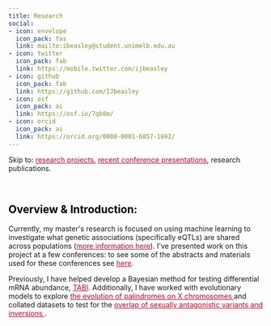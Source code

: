 ```yaml
---
title: Research 
social:
- icon: envelope
  icon_pack: fas
  link: mailto:ibeasley@student.unimelb.edu.au
- icon: twitter
  icon_pack: fab
  link: https://mobile.twitter.com/ijbeasley
- icon: github
  icon_pack: fab
  link: https://github.com/IJbeasley
- icon: osf
  icon_pack: ai
  link: https://osf.io/7qb8m/
- icon: orcid
  icon_pack: ai
  link: https://orcid.org/0000-0001-6857-1692/
---
```


Skip to: <a href="#projects" style="color:#D90429">research projects</a>, <a href="/research/#talks" style="color:#D90429">recent conference presentations</a>, research publications. 

<br>

<h2 style = "color:black" > Overview & Introduction: </h2>

Currently, my master's research is focused on using machine learning to investigate what genetic associations (specifically eQTLs) are shared across populations  (<a href="/project/pop_spec_eqtl"  style="color:#D90429">more information here</a>). I've presented work on this project at a few conferences: to see some of the abstracts and materials used for these conferences see <a href="/research/#talks"  style="color:#D90429">here</a>. 

Previously, I have helped develop a Bayesian method for testing differential mRNA abundance, 
<a href="/project/TABI" style="color:#D90429">TABI</a>. Additionally, I have worked with evolutionary models to explore <a href="/project/monash_internship" style="color:#D90429"> the evolution of palindromes on X chromosomes </a> and collated datasets to test for the <a href="/project/monash-winter" style="color:#D90429"> overlap of sexually antagonistic variants and inversions </a>.